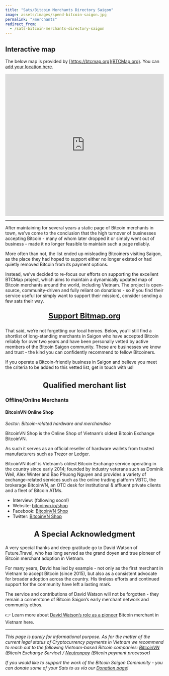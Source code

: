 ```yaml
---
title: "Sats/Bitcoin Merchants Directory Saigon"
image: assets/images/spend-bitcoin-saigon.jpg
permalink: "/merchants"
redirect_from:
  - /sats-bitcoin-merchants-directory-saigon
---
```


## Interactive map

The below map is provided by [https://btcmap.org](BTCMap.org). You can [add your location here](https://btcmap.org/add-location).

<iframe src="https://btcmap.org/map#14/10.78213/106.69896" width="100%" height="450" allowfullscreen style="border: none;">
</iframe>

---

After maintaining for several years a static page of Bitcoin merchants in town, we’ve come to the conclusion that the high turnover of businesses accepting Bitcoin - many of whom later dropped it or simply went out of business - made it no longer feasible to maintain such a page reliably.

More often than not, the list ended up misleading Bitcoiners visiting Saigon, as the place they had hoped to support either no longer existed or had quietly removed Bitcoin from its payment options.

Instead, we’ve decided to re-focus our efforts on supporting the excellent BTCMap project, which aims to maintain a dynamically updated map of Bitcoin merchants around the world, including Vietnam. The project is open-source, community-driven and fully reliant on donations - so if you find their service useful (or simply want to support their mission), consider sending a few sats their way.

<p style="text-align: center; font-size: 1.5rem; font-weight: bold;">
  <a href="https://btcmap.org/support-us" target="_blank">Support Bitmap.org</a>
</p>

That said, we’re not forgetting our local heroes. Below, you’ll still find a shortlist of long-standing merchants in Saigon who have accepted Bitcoin reliably for over two years and have been personally vetted by active members of the Bitcoin Saigon community. These are businesses we know and trust - the kind you can confidently recommend to fellow Bitcoiners.

If you operate a Bitcoin-friendly business in Saigon and believe you meet the criteria to be added to this vetted list, get in touch with us!

<h2 style="text-align: center; font-size: 1.5rem; font-weight: bold;">
  Qualified merchant list
</h2>

### Offline/Online Merchants

#### BitcoinVN Online Shop

_Sector: Bitcoin-related hardware and merchandise_

BitcoinVN Shop is the Online Shop of Vietnam’s oldest Bitcoin Exchange BitcoinVN.

As such it serves as an official reseller of hardware wallets from trusted manufacturers such as Trezor or Ledger.

BitcoinVN itself is Vietnam’s oldest Bitcoin Exchange service operating in the country since early 2014; founded by industry veterans such as Dominik Weil, Alex Winter and Bao Phuong Nguyen and provides a variety of exchange-related services such as the online trading platform VBTC, the brokerage BitcoinVN, an OTC desk for institutional & affluent private clients and a fleet of Bitcoin ATMs.

- Interview: (following soon!)
- Website: [bitcoinvn.io/shop](https://bitcoinvn.io/shop)
- Facebook: [BitcoinVN Shop](https://www.facebook.com/BitcoinVNShop)
- Twitter: [BitcoinVN Shop](https://x.com/BitcoinVNShop)

<h2 style="text-align: center; font-size: 1.5rem; font-weight: bold;">
A Special Acknowledgment
</h2>

A very special thanks and deep gratitude go to David Watson of Future.Travel, who has long served as the grand doyen and true pioneer of Bitcoin merchant adoption in Vietnam.

For many years, David has led by example - not only as the first merchant in Vietnam to accept Bitcoin (since 2015), but also as a consistent advocate for broader adoption across the country. His tireless efforts and continued support for the community have left a lasting mark.

The service and contributions of David Watson will not be forgotten - they remain a cornerstone of Bitcoin Saigon’s early merchant network and community ethos.

👉 Learn more about [David Watson’s role as a pioneer](https://bitcoinsaigon.org/farewell-david-watson/) Bitcoin merchant in Vietnam here.

---

_This page is purely for informational purpose. As for the matter of the current legal status of Cryptocurrency payments in Vietnam we recommend to reach out to the following Vietnam-based Bitcoin companies: [BitcoinVN](https://www.bitcoinvn.io/) (Bitcoin Exchange Service) / [Neutronpay](https://neutronpay.com/) (Bitcoin payment processor)_

_If you would like to support the work of the Bitcoin Saigon Community - you can donate some of your Sats to us via our [Donation page](https://bitcoinsaigon.org/donate-satoshis)!_
